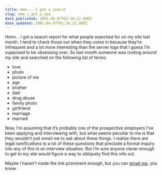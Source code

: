 ```yaml
---
title: Hmm... I got a search
slug: hmm_i_got_a_sea
date_published: 2001-04-07T02:16:22.000Z
date_updated: 2001-04-07T02:16:22.000Z
---
```


Hmm… I got a search report for what people searched for on my site last month. I tend to check those out when they come in because they’re infrequent and a lot more interesting than the server logs that I guess I’m supposed to be obsessing over. So last month someone was rooting around my site and searched on the following list of terms:

- love
- photo
- picture of me
- age
- brother
- dad
- drug abuse
- family photo
- girlfriend
- marriage
- married

Now, I’m assuming that it’s probably one of the prospective employers I’ve been applying and interviewing with, but what seems peculiar to me is that they wouldn’t just *email* me to ask about these things. I realize there are legal ramifications to a lot of these questions that preclude a formal inquiry into any of this in an interview situation. But I’m sure anyone clever enough to get to my site would figure a way to obliquely find this info out.

Maybe I haven’t made the link prominent enough, but you can [email me](mailto:anil@dashes.com), you know.

